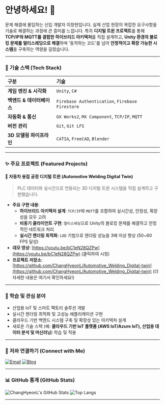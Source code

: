 # 안녕하세요! 👋 
 
문제 해결에 몰입하는 신입 개발자 이창현입니다.
실제 산업 현장의 복잡한 요구사항을 기술로 해결하는 과정에 큰 흥미를 느낍니다. 특히 **디지털 트윈 프로젝트**를 통해 **TCP/IP와 MQTT를 결합한 하이브리드 아키텍처**를 직접 설계하고, **Unity 환경의 블로킹 문제를 멀티스레딩으로 해결**하며 '동작하는 코드'를 넘어 **안정적이고 확장 가능한 시스템**을 구축하는 역량을 길렀습니다.
 
---
 
### 🚀 기술 스택 (Tech Stack)
 
| 구분 | 기술 |
| :--- | :--- |
| **게임 엔진 & 시각화** | `Unity`, `C#` |
| **백엔드 & 데이터베이스** | `Firebase Authentication`, `Firebase Firestore` |
| **자동화 & 통신** | `GX Works2`, `MX Component`, `TCP/IP`, `MQTT` |
| **버전 관리** | `Git`, `Git LFS` |
| **3D 모델링 파이프라인** | `CATIA`, `FreeCAD`, `Blender` |
 
---
 
### ✨ 주요 프로젝트 (Featured Projects)
 
#### 🚗 자동차 용접 공정 디지털 트윈 (Automotive Welding Digital Twin)
 
> PLC 데이터와 실시간으로 연동되는 3D 디지털 트윈 시스템을 직접 설계하고 구현했습니다.
 
-   **주요 구현 내용**:
    -   **하이브리드 아키텍처 설계**: `TCP/IP`와 `MQTT`를 조합하여 실시간성, 안정성, 확장성을 모두 고려
    -   **비동기 클라이언트 구현**: `멀티스레딩`으로 Unity의 블로킹 문제를 해결하고 안정적인 네트워크 처리
    -   **실시간 렌더링 최적화**: `LOD` 기법으로 렌더링 성능을 3배 이상 향상 (50~60 FPS 달성)
-   **데모 영상**: [https://youtu.be/bC1eN28QZPw](https://youtu.be/bC1eN28QZPw) (클릭하여 시청)
-   **프로젝트 저장소**: [https://github.com/ChangHyeonL/Automotive_Welding_Digital-twin](https://github.com/ChangHyeonL/Automotive_Welding_Digital-twin) (더 자세한 내용은 여기서 확인하세요!)

---

### 🌱 학습 및 관심 분야

*   산업용 IoT 및 스마트 팩토리 솔루션 개발
*   실시간 렌더링 최적화 및 고성능 애플리케이션 구현
*   클라우드 기반 백엔드 시스템 구축 및 확장성 있는 아키텍처 설계
*   새로운 기술 스택 (예: **클라우드 기반 IoT 플랫폼 (AWS IoT/Azure IoT), 산업용 데이터 분석 및 머신러닝**) 학습 및 적용

---

### 🤝 저와 연결하기 (Connect with Me)

[![Email](https://img.shields.io/badge/Email-D14836?style=for-the-badge&logo=gmail&logoColor=white)](mailto:ckdgus48@gmail.com)
[![Blog](https://img.shields.io/badge/Blog-FF5722?style=for-the-badge&logo=blogger&logoColor=white)](https://blog.naver.com/khy88000)

---

### 📊 GitHub 통계 (GitHub Stats)

![ChangHyeonL's GitHub Stats](https://github-readme-stats.vercel.app/api?username=ChangHyeonL&show_icons=true&theme=radical)
![Top Langs](https://github-readme-stats.vercel.app/api/top-langs/?username=ChangHyeonL&layout=compact&theme=radical)

---
